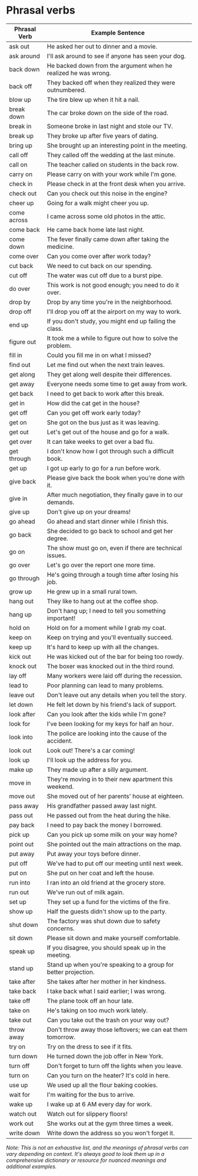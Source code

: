 # Phrasal verbs
| Phrasal Verb        | Example Sentence                                           |
|---------------------|------------------------------------------------------------|
| ask out             | He asked her out to dinner and a movie.                    |
| ask around          | I'll ask around to see if anyone has seen your dog.        |
| back down           | He backed down from the argument when he realized he was wrong.|
| back off            | They backed off when they realized they were outnumbered.  |
| blow up             | The tire blew up when it hit a nail.                       |
| break down          | The car broke down on the side of the road.                |
| break in            | Someone broke in last night and stole our TV.              |
| break up            | They broke up after five years of dating.                  |
| bring up            | She brought up an interesting point in the meeting.        |
| call off            | They called off the wedding at the last minute.            |
| call on             | The teacher called on students in the back row.            |
| carry on            | Please carry on with your work while I'm gone.             |
| check in            | Please check in at the front desk when you arrive.         |
| check out           | Can you check out this noise in the engine?                |
| cheer up            | Going for a walk might cheer you up.                       |
| come across         | I came across some old photos in the attic.                |
| come back           | He came back home late last night.                         |
| come down           | The fever finally came down after taking the medicine.     |
| come over           | Can you come over after work today?                        |
| cut back            | We need to cut back on our spending.                       |
| cut off             | The water was cut off due to a burst pipe.                 |
| do over             | This work is not good enough; you need to do it over.      |
| drop by             | Drop by any time you're in the neighborhood.               |
| drop off            | I'll drop you off at the airport on my way to work.        |
| end up              | If you don't study, you might end up failing the class.    |
| figure out          | It took me a while to figure out how to solve the problem. |
| fill in             | Could you fill me in on what I missed?                     |
| find out            | Let me find out when the next train leaves.                |
| get along           | They get along well despite their differences.             |
| get away            | Everyone needs some time to get away from work.            |
| get back            | I need to get back to work after this break.               |
| get in              | How did the cat get in the house?                          |
| get off             | Can you get off work early today?                          |
| get on              | She got on the bus just as it was leaving.                 |
| get out             | Let's get out of the house and go for a walk.              |
| get over            | It can take weeks to get over a bad flu.                   |
| get through         | I don't know how I got through such a difficult book.      |
| get up              | I got up early to go for a run before work.                |
| give back           | Please give back the book when you're done with it.        |
| give in             | After much negotiation, they finally gave in to our demands.|
| give up             | Don't give up on your dreams!                              |
| go ahead            | Go ahead and start dinner while I finish this.             |
| go back            | She decided to go back to school and get her degree.       |
| go on               | The show must go on, even if there are technical issues.   |
| go over             | Let's go over the report one more time.                    |
| go through          | He's going through a tough time after losing his job.      |
| grow up             | He grew up in a small rural town.                          |
| hang out            | They like to hang out at the coffee shop.                  |
| hang up             | Don't hang up; I need to tell you something important!    |
| hold on             | Hold on for a moment while I grab my coat.                 |
| keep on             | Keep on trying and you'll eventually succeed.              |
| keep up             | It's hard to keep up with all the changes.                 |
| kick out            | He was kicked out of the bar for being too rowdy.          |
| knock out           | The boxer was knocked out in the third round.              |
| lay off             | Many workers were laid off during the recession.           |
| lead to             | Poor planning can lead to many problems.                   |
| leave out           | Don't leave out any details when you tell the story.       |
| let down            | He felt let down by his friend's lack of support.          |
| look after          | Can you look after the kids while I'm gone?                |
| look for            | I've been looking for my keys for half an hour.            |
| look into           | The police are looking into the cause of the accident.     |
| look out            | Look out! There's a car coming!                            |
| look up             | I'll look up the address for you.                          |
| make up             | They made up after a silly argument.                       |
| move in             | They're moving in to their new apartment this weekend.     |
| move out            | She moved out of her parents' house at eighteen.           |
| pass away           | His grandfather passed away last night.                    |
| pass out            | He passed out from the heat during the hike.               |
| pay back            | I need to pay back the money I borrowed.                   |
| pick up             | Can you pick up some milk on your way home?                |
| point out           | She pointed out the main attractions on the map.           |
| put away            | Put away your toys before dinner.                          |
| put off             | We've had to put off our meeting until next week.          |
| put on              | She put on her coat and left the house.                    |
| run into            | I ran into an old friend at the grocery store.             |
| run out             | We've run out of milk again.                               |
| set up              | They set up a fund for the victims of the fire.            |
| show up             | Half the guests didn't show up to the party.               |
| shut down           | The factory was shut down due to safety concerns.          |
| sit down            | Please sit down and make yourself comfortable.             |
| speak up            | If you disagree, you should speak up in the meeting.       |
| stand up            | Stand up when you're speaking to a group for better projection.|
| take after          | She takes after her mother in her kindness.                |
| take back           | I take back what I said earlier; I was wrong.              |
| take off            | The plane took off an hour late.                           |
| take on             | He's taking on too much work lately.                       |
| take out            | Can you take out the trash on your way out?                |
| throw away          | Don't throw away those leftovers; we can eat them tomorrow.|
| try on              | Try on the dress to see if it fits.                        |
| turn down           | He turned down the job offer in New York.                  |
| turn off            | Don't forget to turn off the lights when you leave.        |
| turn on             | Can you turn on the heater? It's cold in here.             |
| use up              | We used up all the flour baking cookies.                   |
| wait for            | I'm waiting for the bus to arrive.                         |
| wake up             | I wake up at 6 AM every day for work.                      |
| watch out           | Watch out for slippery floors!                             |
| work out            | She works out at the gym three times a week.               |
| write down          | Write down the address so you won't forget it.             |

*Note: This is not an exhaustive list, and the meanings of phrasal verbs can vary depending on context. It's always good to look them up in a comprehensive dictionary or resource for nuanced meanings and additional examples.*
